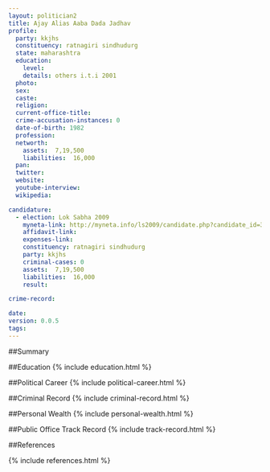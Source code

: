 ```yaml
---
layout: politician2
title: Ajay Alias Aaba Dada Jadhav
profile: 
  party: kkjhs
  constituency: ratnagiri sindhudurg
  state: maharashtra
  education: 
    level: 
    details: others i.t.i 2001
  photo: 
  sex: 
  caste: 
  religion: 
  current-office-title: 
  crime-accusation-instances: 0
  date-of-birth: 1982
  profession: 
  networth: 
    assets:  7,19,500
    liabilities:  16,000
  pan: 
  twitter: 
  website: 
  youtube-interview: 
  wikipedia: 

candidature: 
  - election: Lok Sabha 2009
    myneta-link: http://myneta.info/ls2009/candidate.php?candidate_id=3785
    affidavit-link: 
    expenses-link: 
    constituency: ratnagiri sindhudurg 
    party: kkjhs
    criminal-cases: 0
    assets:  7,19,500
    liabilities:  16,000
    result:  

crime-record: 

date: 
version: 0.0.5
tags: 
---
```

##Summary


##Education
{% include education.html %}


##Political Career
{% include political-career.html %}


##Criminal Record
{% include criminal-record.html %}


##Personal Wealth
{% include personal-wealth.html %}


##Public Office Track Record
{% include track-record.html %}


##References


{% include references.html %}